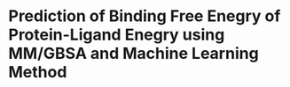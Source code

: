 # Prediction of Binding Free Enegry of Protein-Ligand Enegry using MM/GBSA and Machine Learning Method
